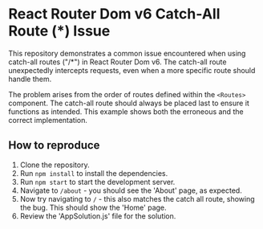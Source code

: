 # React Router Dom v6 Catch-All Route (*) Issue

This repository demonstrates a common issue encountered when using catch-all routes ("/*") in React Router Dom v6.  The catch-all route unexpectedly intercepts requests, even when a more specific route should handle them. 

The problem arises from the order of routes defined within the `<Routes>` component.  The catch-all route should always be placed last to ensure it functions as intended.  This example shows both the erroneous and the correct implementation.

## How to reproduce
1. Clone the repository.
2. Run `npm install` to install the dependencies.
3. Run `npm start` to start the development server. 
4. Navigate to `/about` - you should see the 'About' page, as expected. 
5. Now try navigating to `/` - this also matches the catch all route, showing the bug.  This should show the 'Home' page. 
6. Review the 'AppSolution.js' file for the solution. 